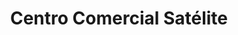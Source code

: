 ---
title: "Centro Comercial Satélite"
url: /san-salvador/centro-comercial-satelite/
shop: centro comercial
---